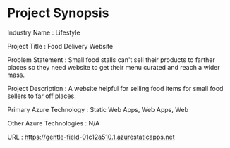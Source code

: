 # Project Synopsis

Industry Name : Lifestyle 

Project Title : Food Delivery Website

Problem Statement : Small food stalls can't sell their products to farther places so they need website to get their menu curated and reach a wider mass.

Project Description : A website helpful for selling food items for small food sellers to far off places.

Primary Azure Technology : Static Web Apps, Web Apps, Web

Other Azure Technologies : N/A

URL : https://gentle-field-01c12a510.1.azurestaticapps.net
